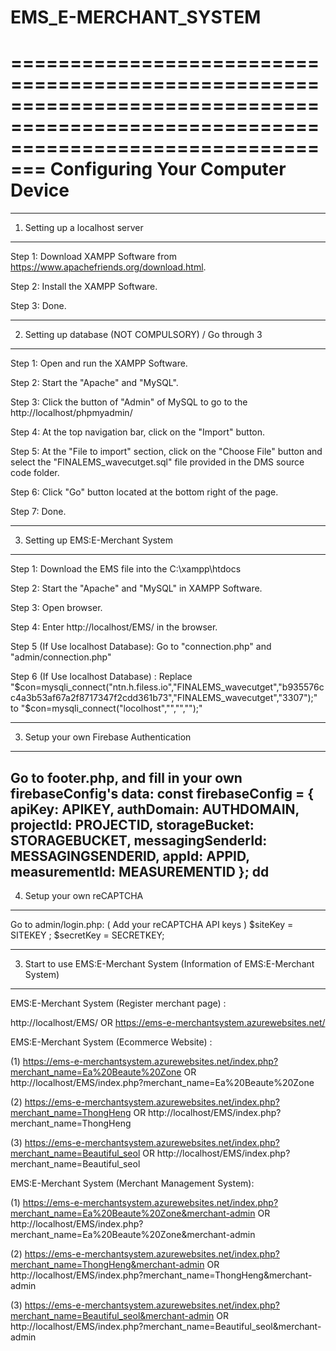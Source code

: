 ﻿# EMS_E-MERCHANT_SYSTEM
=====================================================================================================================================
                                                        Configuring Your Computer Device
=====================================================================================================================================

-------------------------------------------------------------------------------------------------------------------------------------
1. Setting up a localhost server
-------------------------------------------------------------------------------------------------------------------------------------
Step 1: Download XAMPP Software from https://www.apachefriends.org/download.html.

Step 2: Install the XAMPP Software.

Step 3: Done.



-------------------------------------------------------------------------------------------------------------------------------------
2. Setting up database (NOT COMPULSORY) / Go through 3
-------------------------------------------------------------------------------------------------------------------------------------
Step 1: Open and run the XAMPP Software.

Step 2: Start the "Apache" and "MySQL".

Step 3: Click the button of "Admin" of MySQL to go to the http://localhost/phpmyadmin/

Step 4: At the top navigation bar, click on the "Import" button.

Step 5: At the "File to import" section, click on the "Choose File" button and select the "FINALEMS_wavecutget.sql" file provided in the DMS source code folder.

Step 6: Click "Go" button located at the bottom right of the page.

Step 7: Done.



-------------------------------------------------------------------------------------------------------------------------------------
3. Setting up EMS:E-Merchant System
-------------------------------------------------------------------------------------------------------------------------------------
Step 1: Download the EMS file into the C:\xampp\htdocs

Step 2: Start the "Apache" and "MySQL" in XAMPP Software.

Step 3: Open browser.

Step 4: Enter http://localhost/EMS/ in the browser.

Step 5 (If Use localhost Database): Go to "connection.php" and "admin/connection.php"

Step 6 (If Use localhost Database) : Replace "$con=mysqli_connect("ntn.h.filess.io","FINALEMS_wavecutget","b935576cc4a3b53af67a2f8717347f2cdd361b73","FINALEMS_wavecutget","3307");"
to 
"$con=mysqli_connect("locolhost","","","");"

-------------------------------------------------------------------------------------------------------------------------------------
3. Setup your own Firebase Authentication
-------------------------------------------------------------------------------------------------------------------------------------

Go to footer.php, and fill in your own firebaseConfig's data:
const firebaseConfig = {
    apiKey: APIKEY,
    authDomain: AUTHDOMAIN,
    projectId: PROJECTID,
    storageBucket: STORAGEBUCKET,
    messagingSenderId: MESSAGINGSENDERID,
    appId: APPID,
    measurementId: MEASUREMENTID
  }; dd
-------------------------------------------------------------------------------------------------------------------------------------
4. Setup your own reCAPTCHA
-------------------------------------------------------------------------------------------------------------------------------------
Go to admin/login.php: ( Add your reCAPTCHA API keys )
$siteKey = SITEKEY ;
$secretKey = SECRETKEY;

-------------------------------------------------------------------------------------------------------------------------------------
3. Start to use EMS:E-Merchant System (Information of EMS:E-Merchant System)
-------------------------------------------------------------------------------------------------------------------------------------

EMS:E-Merchant System (Register merchant page) :

http://localhost/EMS/ 
OR 
https://ems-e-merchantsystem.azurewebsites.net/


EMS:E-Merchant System (Ecommerce Website) :

(1)
https://ems-e-merchantsystem.azurewebsites.net/index.php?merchant_name=Ea%20Beaute%20Zone 
OR
http://localhost/EMS/index.php?merchant_name=Ea%20Beaute%20Zone

(2)
https://ems-e-merchantsystem.azurewebsites.net/index.php?merchant_name=ThongHeng
OR
http://localhost/EMS/index.php?merchant_name=ThongHeng

(3)
https://ems-e-merchantsystem.azurewebsites.net/index.php?merchant_name=Beautiful_seol
OR
http://localhost/EMS/index.php?merchant_name=Beautiful_seol

EMS:E-Merchant System (Merchant Management System):

(1)
https://ems-e-merchantsystem.azurewebsites.net/index.php?merchant_name=Ea%20Beaute%20Zone&merchant-admin 
OR
http://localhost/EMS/index.php?merchant_name=Ea%20Beaute%20Zone&merchant-admin

(2)
https://ems-e-merchantsystem.azurewebsites.net/index.php?merchant_name=ThongHeng&merchant-admin
OR
http://localhost/EMS/index.php?merchant_name=ThongHeng&merchant-admin

(3)
https://ems-e-merchantsystem.azurewebsites.net/index.php?merchant_name=Beautiful_seol&merchant-admin
OR
http://localhost/EMS/index.php?merchant_name=Beautiful_seol&merchant-admin


 



